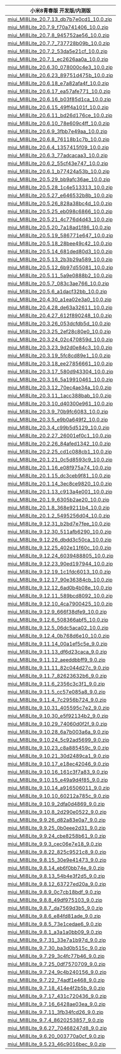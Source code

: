 | 小米8青春版  开发版/内测版    |
| ---- |
| [miui_MI8Lite_20.7.13_db7b7e0cd1_10.0.zip](https://hugeota.d.miui.com/20.7.13/miui_MI8Lite_20.7.13_db7b7e0cd1_10.0.zip)    |
| [miui_MI8Lite_20.7.9_f70a741406_10.0.zip](https://hugeota.d.miui.com/20.7.9/miui_MI8Lite_20.7.9_f70a741406_10.0.zip)    |
| [miui_MI8Lite_20.7.8_945752ae56_10.0.zip](https://hugeota.d.miui.com/20.7.8/miui_MI8Lite_20.7.8_945752ae56_10.0.zip)    |
| [miui_MI8Lite_20.7.7_737728b09b_10.0.zip](https://hugeota.d.miui.com/20.7.7/miui_MI8Lite_20.7.7_737728b09b_10.0.zip)    |
| [miui_MI8Lite_20.7.2_53da5e21cf_10.0.zip](https://hugeota.d.miui.com/20.7.2/miui_MI8Lite_20.7.2_53da5e21cf_10.0.zip)    |
| [miui_MI8Lite_20.7.1_ec2626aa0a_10.0.zip](https://hugeota.d.miui.com/20.7.1/miui_MI8Lite_20.7.1_ec2626aa0a_10.0.zip)    |
| [miui_MI8Lite_20.6.30_078000c4e3_10.0.zip](https://hugeota.d.miui.com/20.6.30/miui_MI8Lite_20.6.30_078000c4e3_10.0.zip)    |
| [miui_MI8Lite_20.6.23_89751d475b_10.0.zip](https://hugeota.d.miui.com/20.6.23/miui_MI8Lite_20.6.23_89751d475b_10.0.zip)    |
| [miui_MI8Lite_20.6.18_e7a82afa4f_10.0.zip](https://hugeota.d.miui.com/20.6.18/miui_MI8Lite_20.6.18_e7a82afa4f_10.0.zip)    |
| [miui_MI8Lite_20.6.17_ea57afe771_10.0.zip](https://hugeota.d.miui.com/20.6.17/miui_MI8Lite_20.6.17_ea57afe771_10.0.zip)    |
| [miui_MI8Lite_20.6.16_b03f85d1ca_10.0.zip](https://hugeota.d.miui.com/20.6.16/miui_MI8Lite_20.6.16_b03f85d1ca_10.0.zip)    |
| [miui_MI8Lite_20.6.15_49ff4a101f_10.0.zip](https://hugeota.d.miui.com/20.6.15/miui_MI8Lite_20.6.15_49ff4a101f_10.0.zip)    |
| [miui_MI8Lite_20.6.11_bd26d176ce_10.0.zip](https://hugeota.d.miui.com/20.6.11/miui_MI8Lite_20.6.11_bd26d176ce_10.0.zip)    |
| [miui_MI8Lite_20.6.10_78e609c4ff_10.0.zip](https://hugeota.d.miui.com/20.6.10/miui_MI8Lite_20.6.10_78e609c4ff_10.0.zip)    |
| [miui_MI8Lite_20.6.9_3fbb7e49aa_10.0.zip](https://hugeota.d.miui.com/20.6.9/miui_MI8Lite_20.6.9_3fbb7e49aa_10.0.zip)    |
| [miui_MI8Lite_20.6.8_76118b1c7b_10.0.zip](https://hugeota.d.miui.com/20.6.8/miui_MI8Lite_20.6.8_76118b1c7b_10.0.zip)    |
| [miui_MI8Lite_20.6.4_1357415f09_10.0.zip](https://hugeota.d.miui.com/20.6.4/miui_MI8Lite_20.6.4_1357415f09_10.0.zip)    |
| [miui_MI8Lite_20.6.3_77adcacaa3_10.0.zip](https://hugeota.d.miui.com/20.6.3/miui_MI8Lite_20.6.3_77adcacaa3_10.0.zip)    |
| [miui_MI8Lite_20.6.2_55cf43e747_10.0.zip](https://hugeota.d.miui.com/20.6.2/miui_MI8Lite_20.6.2_55cf43e747_10.0.zip)    |
| [miui_MI8Lite_20.6.1_b77424a53b_10.0.zip](https://hugeota.d.miui.com/20.6.1/miui_MI8Lite_20.6.1_b77424a53b_10.0.zip)    |
| [miui_MI8Lite_20.5.29_bb9afc36ae_10.0.zip](https://hugeota.d.miui.com/20.5.29/miui_MI8Lite_20.5.29_bb9afc36ae_10.0.zip)    |
| [miui_MI8Lite_20.5.28_1c4e513313_10.0.zip](https://hugeota.d.miui.com/20.5.28/miui_MI8Lite_20.5.28_1c4e513313_10.0.zip)    |
| [miui_MI8Lite_20.5.27_e646532b8b_10.0.zip](https://hugeota.d.miui.com/20.5.27/miui_MI8Lite_20.5.27_e646532b8b_10.0.zip)    |
| [miui_MI8Lite_20.5.26_828a38bc4d_10.0.zip](https://hugeota.d.miui.com/20.5.26/miui_MI8Lite_20.5.26_828a38bc4d_10.0.zip)    |
| [miui_MI8Lite_20.5.25_eb098c6866_10.0.zip](https://hugeota.d.miui.com/20.5.25/miui_MI8Lite_20.5.25_eb098c6866_10.0.zip)    |
| [miui_MI8Lite_20.5.21_4c776d4d43_10.0.zip](https://hugeota.d.miui.com/20.5.21/miui_MI8Lite_20.5.21_4c776d4d43_10.0.zip)    |
| [miui_MI8Lite_20.5.20_7a18ad1f86_10.0.zip](https://hugeota.d.miui.com/20.5.20/miui_MI8Lite_20.5.20_7a18ad1f86_10.0.zip)    |
| [miui_MI8Lite_20.5.19_586771e647_10.0.zip](https://hugeota.d.miui.com/20.5.19/miui_MI8Lite_20.5.19_586771e647_10.0.zip)    |
| [miui_MI8Lite_20.5.18_28bee49c42_10.0.zip](https://hugeota.d.miui.com/20.5.18/miui_MI8Lite_20.5.18_28bee49c42_10.0.zip)    |
| [miui_MI8Lite_20.5.14_681ded80d3_10.0.zip](https://hugeota.d.miui.com/20.5.14/miui_MI8Lite_20.5.14_681ded80d3_10.0.zip)    |
| [miui_MI8Lite_20.5.13_2b3b29a589_10.0.zip](https://hugeota.d.miui.com/20.5.13/miui_MI8Lite_20.5.13_2b3b29a589_10.0.zip)    |
| [miui_MI8Lite_20.5.12_6b97d55081_10.0.zip](https://hugeota.d.miui.com/20.5.12/miui_MI8Lite_20.5.12_6b97d55081_10.0.zip)    |
| [miui_MI8Lite_20.5.11_5a9e0888b2_10.0.zip](https://hugeota.d.miui.com/20.5.11/miui_MI8Lite_20.5.11_5a9e0888b2_10.0.zip)    |
| [miui_MI8Lite_20.5.7_083c3ae766_10.0.zip](https://hugeota.d.miui.com/20.5.7/miui_MI8Lite_20.5.7_083c3ae766_10.0.zip)    |
| [miui_MI8Lite_20.5.6_a1dacf32bb_10.0.zip](https://hugeota.d.miui.com/20.5.6/miui_MI8Lite_20.5.6_a1dacf32bb_10.0.zip)    |
| [miui_MI8Lite_20.4.30_a1ea02e3a0_10.0.zip](https://hugeota.d.miui.com/20.4.30/miui_MI8Lite_20.4.30_a1ea02e3a0_10.0.zip)    |
| [miui_MI8Lite_20.4.28_de63a32611_10.0.zip](https://hugeota.d.miui.com/20.4.28/miui_MI8Lite_20.4.28_de63a32611_10.0.zip)    |
| [miui_MI8Lite_20.4.27_612f890248_10.0.zip](https://hugeota.d.miui.com/20.4.27/miui_MI8Lite_20.4.27_612f890248_10.0.zip)    |
| [miui_MI8Lite_20.3.26_053dcfdb5d_10.0.zip](https://hugeota.d.miui.com/20.3.26/miui_MI8Lite_20.3.26_053dcfdb5d_10.0.zip)    |
| [miui_MI8Lite_20.3.25_2ef28c80e0_10.0.zip](https://hugeota.d.miui.com/20.3.25/miui_MI8Lite_20.3.25_2ef28c80e0_10.0.zip)    |
| [miui_MI8Lite_20.3.24_02c470859d_10.0.zip](https://hugeota.d.miui.com/20.3.24/miui_MI8Lite_20.3.24_02c470859d_10.0.zip)    |
| [miui_MI8Lite_20.3.23_9d2d0e84c3_10.0.zip](https://hugeota.d.miui.com/20.3.23/miui_MI8Lite_20.3.23_9d2d0e84c3_10.0.zip)    |
| [miui_MI8Lite_20.3.19_5fc8cd89e1_10.0.zip](https://hugeota.d.miui.com/20.3.19/miui_MI8Lite_20.3.19_5fc8cd89e1_10.0.zip)    |
| [miui_MI8Lite_20.3.18_ee27856661_10.0.zip](https://hugeota.d.miui.com/20.3.18/miui_MI8Lite_20.3.18_ee27856661_10.0.zip)    |
| [miui_MI8Lite_20.3.17_580d943304_10.0.zip](https://hugeota.d.miui.com/20.3.17/miui_MI8Lite_20.3.17_580d943304_10.0.zip)    |
| [miui_MI8Lite_20.3.16_5a19910461_10.0.zip](https://hugeota.d.miui.com/20.3.16/miui_MI8Lite_20.3.16_5a19910461_10.0.zip)    |
| [miui_MI8Lite_20.3.12_70ec4ae34a_10.0.zip](https://hugeota.d.miui.com/20.3.12/miui_MI8Lite_20.3.12_70ec4ae34a_10.0.zip)    |
| [miui_MI8Lite_20.3.11_1acc388bab_10.0.zip](https://hugeota.d.miui.com/20.3.11/miui_MI8Lite_20.3.11_1acc388bab_10.0.zip)    |
| [miui_MI8Lite_20.3.10_d40300e961_10.0.zip](https://hugeota.d.miui.com/20.3.10/miui_MI8Lite_20.3.10_d40300e961_10.0.zip)    |
| [miui_MI8Lite_20.3.9_70b9fc6083_10.0.zip](https://hugeota.d.miui.com/20.3.9/miui_MI8Lite_20.3.9_70b9fc6083_10.0.zip)    |
| [miui_MI8Lite_20.3.5_e9b0a649f2_10.0.zip](https://hugeota.d.miui.com/20.3.5/miui_MI8Lite_20.3.5_e9b0a649f2_10.0.zip)    |
| [miui_MI8Lite_20.3.4_c99b5d5129_10.0.zip](https://hugeota.d.miui.com/20.3.4/miui_MI8Lite_20.3.4_c99b5d5129_10.0.zip)    |
| [miui_MI8Lite_20.2.27_26001ef0c1_10.0.zip](https://hugeota.d.miui.com/20.2.27/miui_MI8Lite_20.2.27_26001ef0c1_10.0.zip)    |
| [miui_MI8Lite_20.2.26_84afed1342_10.0.zip](https://hugeota.d.miui.com/20.2.26/miui_MI8Lite_20.2.26_84afed1342_10.0.zip)    |
| [miui_MI8Lite_20.2.25_cd1c088cb1_10.0.zip](https://hugeota.d.miui.com/20.2.25/miui_MI8Lite_20.2.25_cd1c088cb1_10.0.zip)    |
| [miui_MI8Lite_20.1.21_0c5d8593c9_10.0.zip](https://hugeota.d.miui.com/20.1.21/miui_MI8Lite_20.1.21_0c5d8593c9_10.0.zip)    |
| [miui_MI8Lite_20.1.16_e08f975a74_10.0.zip](https://hugeota.d.miui.com/20.1.16/miui_MI8Lite_20.1.16_e08f975a74_10.0.zip)    |
| [miui_MI8Lite_20.1.15_dc3ceb9f81_10.0.zip](https://hugeota.d.miui.com/20.1.15/miui_MI8Lite_20.1.15_dc3ceb9f81_10.0.zip)    |
| [miui_MI8Lite_20.1.14_3ec8ce9820_10.0.zip](https://hugeota.d.miui.com/20.1.14/miui_MI8Lite_20.1.14_3ec8ce9820_10.0.zip)    |
| [miui_MI8Lite_20.1.13_c913a4e001_10.0.zip](https://hugeota.d.miui.com/20.1.13/miui_MI8Lite_20.1.13_c913a4e001_10.0.zip)    |
| [miui_MI8Lite_20.1.9_6305b2ae20_10.0.zip](https://hugeota.d.miui.com/20.1.9/miui_MI8Lite_20.1.9_6305b2ae20_10.0.zip)    |
| [miui_MI8Lite_20.1.8_368e9211b4_10.0.zip](https://hugeota.d.miui.com/20.1.8/miui_MI8Lite_20.1.8_368e9211b4_10.0.zip)    |
| [miui_MI8Lite_20.1.2_5495256d04_10.0.zip](https://hugeota.d.miui.com/20.1.2/miui_MI8Lite_20.1.2_5495256d04_10.0.zip)    |
| [miui_MI8Lite_9.12.31_b2bd7e7fee_10.0.zip](https://hugeota.d.miui.com/9.12.31/miui_MI8Lite_9.12.31_b2bd7e7fee_10.0.zip)    |
| [miui_MI8Lite_9.12.30_511afb6290_10.0.zip](https://hugeota.d.miui.com/9.12.30/miui_MI8Lite_9.12.30_511afb6290_10.0.zip)    |
| [miui_MI8Lite_9.12.26_dbdd3c50ca_10.0.zip](https://hugeota.d.miui.com/9.12.26/miui_MI8Lite_9.12.26_dbdd3c50ca_10.0.zip)    |
| [miui_MI8Lite_9.12.25_402e11f60c_10.0.zip](https://hugeota.d.miui.com/9.12.25/miui_MI8Lite_9.12.25_402e11f60c_10.0.zip)    |
| [miui_MI8Lite_9.12.24_6039488805_10.0.zip](https://hugeota.d.miui.com/9.12.24/miui_MI8Lite_9.12.24_6039488805_10.0.zip)    |
| [miui_MI8Lite_9.12.23_90ed197944_10.0.zip](https://hugeota.d.miui.com/9.12.23/miui_MI8Lite_9.12.23_90ed197944_10.0.zip)    |
| [miui_MI8Lite_9.12.19_1c1fdc6013_10.0.zip](https://hugeota.d.miui.com/9.12.19/miui_MI8Lite_9.12.19_1c1fdc6013_10.0.zip)    |
| [miui_MI8Lite_9.12.17_90e36384cb_10.0.zip](https://hugeota.d.miui.com/9.12.17/miui_MI8Lite_9.12.17_90e36384cb_10.0.zip)    |
| [miui_MI8Lite_9.12.12_6ad0b4b08e_10.0.zip](https://hugeota.d.miui.com/9.12.12/miui_MI8Lite_9.12.12_6ad0b4b08e_10.0.zip)    |
| [miui_MI8Lite_9.12.11_589bcd8092_10.0.zip](https://hugeota.d.miui.com/9.12.11/miui_MI8Lite_9.12.11_589bcd8092_10.0.zip)    |
| [miui_MI8Lite_9.12.10_4ca7900425_10.0.zip](https://hugeota.d.miui.com/9.12.10/miui_MI8Lite_9.12.10_4ca7900425_10.0.zip)    |
| [miui_MI8Lite_9.12.9_666f38dfe9_10.0.zip](https://hugeota.d.miui.com/9.12.9/miui_MI8Lite_9.12.9_666f38dfe9_10.0.zip)    |
| [miui_MI8Lite_9.12.6_508366abf5_10.0.zip](https://hugeota.d.miui.com/9.12.6/miui_MI8Lite_9.12.6_508366abf5_10.0.zip)    |
| [miui_MI8Lite_9.12.5_06dc5aca02_10.0.zip](https://hugeota.d.miui.com/9.12.5/miui_MI8Lite_9.12.5_06dc5aca02_10.0.zip)    |
| [miui_MI8Lite_9.12.4_0b768d6e10_10.0.zip](https://hugeota.d.miui.com/9.12.4/miui_MI8Lite_9.12.4_0b768d6e10_10.0.zip)    |
| [miui_MI8Lite_9.11.14_00a1ef5c5e_9.0.zip](https://hugeota.d.miui.com/9.11.14/miui_MI8Lite_9.11.14_00a1ef5c5e_9.0.zip)    |
| [miui_MI8Lite_9.11.13_df6d23caca_9.0.zip](https://hugeota.d.miui.com/9.11.13/miui_MI8Lite_9.11.13_df6d23caca_9.0.zip)    |
| [miui_MI8Lite_9.11.12_aeeddbbff9_9.0.zip](https://hugeota.d.miui.com/9.11.12/miui_MI8Lite_9.11.12_aeeddbbff9_9.0.zip)    |
| [miui_MI8Lite_9.11.11_82c044d27c_9.0.zip](https://hugeota.d.miui.com/9.11.11/miui_MI8Lite_9.11.11_82c044d27c_9.0.zip)    |
| [miui_MI8Lite_9.11.7_82623632b6_9.0.zip](https://hugeota.d.miui.com/9.11.7/miui_MI8Lite_9.11.7_82623632b6_9.0.zip)    |
| [miui_MI8Lite_9.11.6_2356c3c3f1_9.0.zip](https://hugeota.d.miui.com/9.11.6/miui_MI8Lite_9.11.6_2356c3c3f1_9.0.zip)    |
| [miui_MI8Lite_9.11.5_cc57e085a8_9.0.zip](https://hugeota.d.miui.com/9.11.5/miui_MI8Lite_9.11.5_cc57e085a8_9.0.zip)    |
| [miui_MI8Lite_9.11.4_7c2956b724_9.0.zip](https://hugeota.d.miui.com/9.11.4/miui_MI8Lite_9.11.4_7c2956b724_9.0.zip)    |
| [miui_MI8Lite_9.10.31_405595c7e2_9.0.zip](https://hugeota.d.miui.com/9.10.31/miui_MI8Lite_9.10.31_405595c7e2_9.0.zip)    |
| [miui_MI8Lite_9.10.30_e5f92134b2_9.0.zip](https://hugeota.d.miui.com/9.10.30/miui_MI8Lite_9.10.30_e5f92134b2_9.0.zip)    |
| [miui_MI8Lite_9.10.29_74060d0f2f_9.0.zip](https://hugeota.d.miui.com/9.10.29/miui_MI8Lite_9.10.29_74060d0f2f_9.0.zip)    |
| [miui_MI8Lite_9.10.28_6a7b003a6a_9.0.zip](https://hugeota.d.miui.com/9.10.28/miui_MI8Lite_9.10.28_6a7b003a6a_9.0.zip)    |
| [miui_MI8Lite_9.10.24_5c92ad5699_9.0.zip](https://hugeota.d.miui.com/9.10.24/miui_MI8Lite_9.10.24_5c92ad5699_9.0.zip)    |
| [miui_MI8Lite_9.10.23_c8a885459c_9.0.zip](https://hugeota.d.miui.com/9.10.23/miui_MI8Lite_9.10.23_c8a885459c_9.0.zip)    |
| [miui_MI8Lite_9.10.21_30d2489ca1_9.0.zip](https://hugeota.d.miui.com/9.10.21/miui_MI8Lite_9.10.21_30d2489ca1_9.0.zip)    |
| [miui_MI8Lite_9.10.17_e18ec42046_9.0.zip](https://hugeota.d.miui.com/9.10.17/miui_MI8Lite_9.10.17_e18ec42046_9.0.zip)    |
| [miui_MI8Lite_9.10.16_161c3f7a83_9.0.zip](https://hugeota.d.miui.com/9.10.16/miui_MI8Lite_9.10.16_161c3f7a83_9.0.zip)    |
| [miui_MI8Lite_9.10.15_e49a9d4f85_9.0.zip](https://hugeota.d.miui.com/9.10.15/miui_MI8Lite_9.10.15_e49a9d4f85_9.0.zip)    |
| [miui_MI8Lite_9.10.14_a916506011_9.0.zip](https://hugeota.d.miui.com/9.10.14/miui_MI8Lite_9.10.14_a916506011_9.0.zip)    |
| [miui_MI8Lite_9.10.10_60212a785c_9.0.zip](https://hugeota.d.miui.com/9.10.10/miui_MI8Lite_9.10.10_60212a785c_9.0.zip)    |
| [miui_MI8Lite_9.10.9_2dfa0d4869_9.0.zip](https://hugeota.d.miui.com/9.10.9/miui_MI8Lite_9.10.9_2dfa0d4869_9.0.zip)    |
| [miui_MI8Lite_9.10.8_2d290e0522_9.0.zip](https://hugeota.d.miui.com/9.10.8/miui_MI8Lite_9.10.8_2d290e0522_9.0.zip)    |
| [miui_MI8Lite_9.9.26_d82a83e0a7_9.0.zip](https://hugeota.d.miui.com/9.9.26/miui_MI8Lite_9.9.26_d82a83e0a7_9.0.zip)    |
| [miui_MI8Lite_9.9.25_0b0eee2d31_9.0.zip](https://hugeota.d.miui.com/9.9.25/miui_MI8Lite_9.9.25_0b0eee2d31_9.0.zip)    |
| [miui_MI8Lite_9.9.24_cbe8258b61_9.0.zip](https://hugeota.d.miui.com/9.9.24/miui_MI8Lite_9.9.24_cbe8258b61_9.0.zip)    |
| [miui_MI8Lite_9.9.3_cec06e7e18_9.0.zip](https://hugeota.d.miui.com/9.9.3/miui_MI8Lite_9.9.3_cec06e7e18_9.0.zip)    |
| [miui_MI8Lite_9.8.22_825c9521c8_9.0.zip](https://hugeota.d.miui.com/9.8.22/miui_MI8Lite_9.8.22_825c9521c8_9.0.zip)    |
| [miui_MI8Lite_9.8.15_30e9e41473_9.0.zip](https://hugeota.d.miui.com/9.8.15/miui_MI8Lite_9.8.15_30e9e41473_9.0.zip)    |
| [miui_MI8Lite_9.8.14_eb6f0bb74e_9.0.zip](https://hugeota.d.miui.com/9.8.14/miui_MI8Lite_9.8.14_eb6f0bb74e_9.0.zip)    |
| [miui_MI8Lite_9.8.13_54b4e3f2d5_9.0.zip](https://hugeota.d.miui.com/9.8.13/miui_MI8Lite_9.8.13_54b4e3f2d5_9.0.zip)    |
| [miui_MI8Lite_9.8.12_63727ed20a_9.0.zip](https://hugeota.d.miui.com/9.8.12/miui_MI8Lite_9.8.12_63727ed20a_9.0.zip)    |
| [miui_MI8Lite_9.8.9_0c7cb18bdf_9.0.zip](https://hugeota.d.miui.com/9.8.9/miui_MI8Lite_9.8.9_0c7cb18bdf_9.0.zip)    |
| [miui_MI8Lite_9.8.8_49df975103_9.0.zip](https://hugeota.d.miui.com/9.8.8/miui_MI8Lite_9.8.8_49df975103_9.0.zip)    |
| [miui_MI8Lite_9.8.7_da7569d3b5_9.0.zip](https://hugeota.d.miui.com/9.8.7/miui_MI8Lite_9.8.7_da7569d3b5_9.0.zip)    |
| [miui_MI8Lite_9.8.6_e84fd81ade_9.0.zip](https://hugeota.d.miui.com/9.8.6/miui_MI8Lite_9.8.6_e84fd81ade_9.0.zip)    |
| [miui_MI8Lite_9.8.5_73e1cedae6_9.0.zip](https://hugeota.d.miui.com/9.8.5/miui_MI8Lite_9.8.5_73e1cedae6_9.0.zip)    |
| [miui_MI8Lite_9.8.1_a3a1a0bb09_9.0.zip](https://hugeota.d.miui.com/9.8.1/miui_MI8Lite_9.8.1_a3a1a0bb09_9.0.zip)    |
| [miui_MI8Lite_9.7.31_33e7a1b97d_9.0.zip](https://hugeota.d.miui.com/9.7.31/miui_MI8Lite_9.7.31_33e7a1b97d_9.0.zip)    |
| [miui_MI8Lite_9.7.30_ba3d0b515c_9.0.zip](https://hugeota.d.miui.com/9.7.30/miui_MI8Lite_9.7.30_ba3d0b515c_9.0.zip)    |
| [miui_MI8Lite_9.7.29_3c4fc77b46_9.0.zip](https://hugeota.d.miui.com/9.7.29/miui_MI8Lite_9.7.29_3c4fc77b46_9.0.zip)    |
| [miui_MI8Lite_9.7.25_0df7570709_9.0.zip](https://hugeota.d.miui.com/9.7.25/miui_MI8Lite_9.7.25_0df7570709_9.0.zip)    |
| [miui_MI8Lite_9.7.24_9c4b240156_9.0.zip](https://hugeota.d.miui.com/9.7.24/miui_MI8Lite_9.7.24_9c4b240156_9.0.zip)    |
| [miui_MI8Lite_9.7.22_74adf1e468_9.0.zip](https://hugeota.d.miui.com/9.7.22/miui_MI8Lite_9.7.22_74adf1e468_9.0.zip)    |
| [miui_MI8Lite_9.7.18_414e4f2b5b_9.0.zip](https://hugeota.d.miui.com/9.7.18/miui_MI8Lite_9.7.18_414e4f2b5b_9.0.zip)    |
| [miui_MI8Lite_9.7.17_431c720436_9.0.zip](https://hugeota.d.miui.com/9.7.17/miui_MI8Lite_9.7.17_431c720436_9.0.zip)    |
| [miui_MI8Lite_9.7.16_6428ae03ea_9.0.zip](https://hugeota.d.miui.com/9.7.16/miui_MI8Lite_9.7.16_6428ae03ea_9.0.zip)    |
| [miui_MI8Lite_9.7.11_3fb34fcd26_9.0.zip](https://hugeota.d.miui.com/9.7.11/miui_MI8Lite_9.7.11_3fb34fcd26_9.0.zip)    |
| [miui_MI8Lite_9.7.4_8620253857_9.0.zip](https://hugeota.d.miui.com/9.7.4/miui_MI8Lite_9.7.4_8620253857_9.0.zip)    |
| [miui_MI8Lite_9.6.27_70468247d8_9.0.zip](https://hugeota.d.miui.com/9.6.27/miui_MI8Lite_9.6.27_70468247d8_9.0.zip)    |
| [miui_MI8Lite_9.6.20_003770a0cf_9.0.zip](https://hugeota.d.miui.com/9.6.20/miui_MI8Lite_9.6.20_003770a0cf_9.0.zip)    |
| [miui_MI8Lite_9.5.23_46c9016bec_9.0.zip](https://hugeota.d.miui.com/9.5.23/miui_MI8Lite_9.5.23_46c9016bec_9.0.zip)    |
